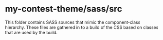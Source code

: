 # my-contest-theme/sass/src

This folder contains SASS sources that mimic the component-class hierarchy. These files
are gathered in to a build of the CSS based on classes that are used by the build.

